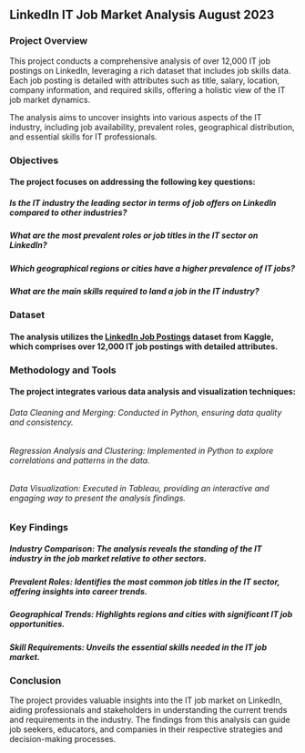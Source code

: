
## LinkedIn IT Job Market Analysis August 2023

### Project Overview

This project conducts a comprehensive analysis of over 12,000 IT job postings on LinkedIn, leveraging a rich dataset that includes job skills data. Each job posting is detailed with attributes such as title, salary, location, company information, and required skills, offering a holistic view of the IT job market dynamics.

The analysis aims to uncover insights into various aspects of the IT industry, including job availability, prevalent roles, geographical distribution, and essential skills for IT professionals.

### Objectives

#### The project focuses on addressing the following key questions:

##### Is the IT industry the leading sector in terms of job offers on LinkedIn compared to other industries?
##### What are the most prevalent roles or job titles in the IT sector on LinkedIn?
##### Which geographical regions or cities have a higher prevalence of IT jobs?
##### What are the main skills required to land a job in the IT industry?

### Dataset

#### The analysis utilizes the [LinkedIn Job Postings](https://www.kaggle.com/datasets/arshkon/linkedin-job-postings/discussion/447654) dataset from Kaggle, which comprises over 12,000 IT job postings with detailed attributes.

### Methodology and Tools

#### The project integrates various data analysis and visualization techniques:

###### Data Cleaning and Merging: Conducted in Python, ensuring data quality and consistency.
###### Regression Analysis and Clustering: Implemented in Python to explore correlations and patterns in the data.
###### Data Visualization: Executed in Tableau, providing an interactive and engaging way to present the analysis findings.

### Key Findings

##### Industry Comparison: The analysis reveals the standing of the IT industry in the job market relative to other sectors.
##### Prevalent Roles: Identifies the most common job titles in the IT sector, offering insights into career trends.
##### Geographical Trends: Highlights regions and cities with significant IT job opportunities.
##### Skill Requirements: Unveils the essential skills needed in the IT job market.

### Conclusion

The project provides valuable insights into the IT job market on LinkedIn, aiding professionals and stakeholders in understanding the current trends and requirements in the industry. The findings from this analysis can guide job seekers, educators, and companies in their respective strategies and decision-making processes.
